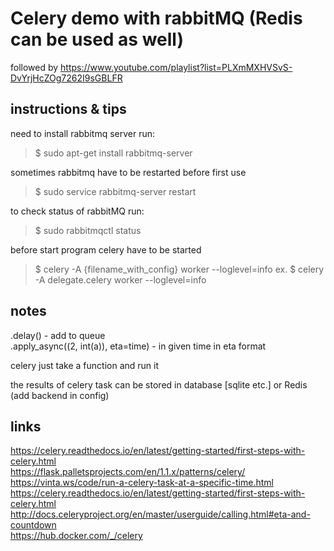 # Celery demo with rabbitMQ (Redis can be used as well)
followed by https://www.youtube.com/playlist?list=PLXmMXHVSvS-DvYrjHcZOg7262I9sGBLFR

## instructions & tips

need to install rabbitmq server run:
> $ sudo apt-get install rabbitmq-server

sometimes rabbitmq have to be restarted before first use
> $ sudo service rabbitmq-server restart

to check status of rabbitMQ run:
> $ sudo rabbitmqctl status

before start program celery have to be started
> $ celery -A {filename_with_config} worker --loglevel=info
ex.
> $ celery -A delegate.celery worker --loglevel=info


## notes
.delay() - add to queue  
.apply_async((2, int(a)), eta=time) - in given time in eta format

celery just take a function and run it

the results of celery task can be stored in database [sqlite etc.] or Redis (add backend in config)

## links
https://celery.readthedocs.io/en/latest/getting-started/first-steps-with-celery.html  
https://flask.palletsprojects.com/en/1.1.x/patterns/celery/  
https://vinta.ws/code/run-a-celery-task-at-a-specific-time.html  
https://celery.readthedocs.io/en/latest/getting-started/first-steps-with-celery.html  
http://docs.celeryproject.org/en/master/userguide/calling.html#eta-and-countdown  
https://hub.docker.com/_/celery